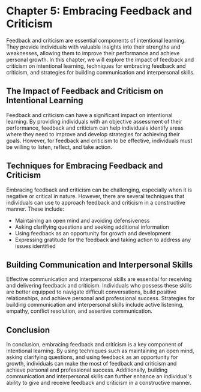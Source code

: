 Chapter 5: Embracing Feedback and Criticism
===========================================

Feedback and criticism are essential components of intentional learning. They provide individuals with valuable insights into their strengths and weaknesses, allowing them to improve their performance and achieve personal growth. In this chapter, we will explore the impact of feedback and criticism on intentional learning, techniques for embracing feedback and criticism, and strategies for building communication and interpersonal skills.

The Impact of Feedback and Criticism on Intentional Learning
------------------------------------------------------------

Feedback and criticism can have a significant impact on intentional learning. By providing individuals with an objective assessment of their performance, feedback and criticism can help individuals identify areas where they need to improve and develop strategies for achieving their goals. However, for feedback and criticism to be effective, individuals must be willing to listen, reflect, and take action.

Techniques for Embracing Feedback and Criticism
-----------------------------------------------

Embracing feedback and criticism can be challenging, especially when it is negative or critical in nature. However, there are several techniques that individuals can use to approach feedback and criticism in a constructive manner. These include:

* Maintaining an open mind and avoiding defensiveness
* Asking clarifying questions and seeking additional information
* Using feedback as an opportunity for growth and development
* Expressing gratitude for the feedback and taking action to address any issues identified

Building Communication and Interpersonal Skills
-----------------------------------------------

Effective communication and interpersonal skills are essential for receiving and delivering feedback and criticism. Individuals who possess these skills are better equipped to navigate difficult conversations, build positive relationships, and achieve personal and professional success. Strategies for building communication and interpersonal skills include active listening, empathy, conflict resolution, and assertive communication.

Conclusion
----------

In conclusion, embracing feedback and criticism is a key component of intentional learning. By using techniques such as maintaining an open mind, asking clarifying questions, and using feedback as an opportunity for growth, individuals can make the most of feedback and criticism and achieve personal and professional success. Additionally, building communication and interpersonal skills can further enhance an individual's ability to give and receive feedback and criticism in a constructive manner.
